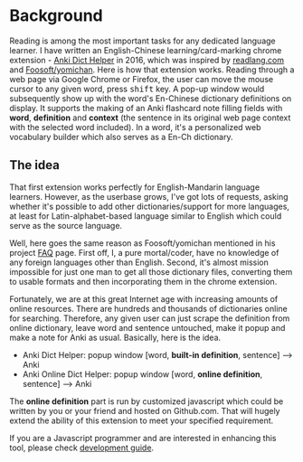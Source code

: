# Background

Reading is among the most important tasks for any dedicated language learner. I have written an English-Chinese learning/card-marking chrome extension - [Anki Dict Helper](https://github.com/ninja33/anki-dict-helper) in 2016, which was inspired by [readlang.com](http://readlang.com/) and [Foosoft/yomichan](https://github.com/FooSoft/yomichan).
Here is how that extension works. Reading through a web page via Google Chrome or Firefox, the user can move the mouse cursor to any given word, press <kbd>shift</kbd> key. A pop-up window would subsequently show up with the word's En-Chinese dictionary definitions on display. It supports the making of an Anki flashcard note filling fields with **word**, **definition** and **context** (the sentence in its original web page context with the selected word included). In a word, it's a personalized  web vocabulary builder which also serves as a En-Ch dictionary.

## The idea

That first extension works perfectly for English-Mandarin language learners. However, as the userbase grows, I've got lots of requests, asking whether it's possible to add other dictionaries/support for more languages, at least for Latin-alphabet-based language similar to English which could serve as the source language.

Well, here goes the same reason as Foosoft/yomichan mentioned in his project [FAQ](https://github.com/FooSoft/yomichan#frequently-asked-questions) page.
First off, I, a pure mortal/coder, have no knowledge of any foreign languages other than English. Second, it's almost mission impossible for just one man to get all those dictionary files, converting them to usable formats and then incorporating them in the chrome extension.

Fortunately, we are at this great Internet age with increasing amounts of online resources. There are hundreds and thousands of dictionaries online for searching. Therefore, any given user can just scrape the definition from online dictionary, leave word and sentence untouched, make it popup and make a note for Anki as usual.
Basically, here is the idea.

- Anki Dict Helper: popup window [word, **built-in definition**, sentence] --> Anki
- Anki Online Dict Helper: popup window [word, **online definition**, sentence] --> Anki

The **online definition** part is run by customized javascript which could be written by you or your friend and hosted on Github.com. That will hugely extend the ability of this extension to meet your specified requirement.

If you are a Javascript programmer and are interested in enhancing this tool, please check [development guide](development.md).
